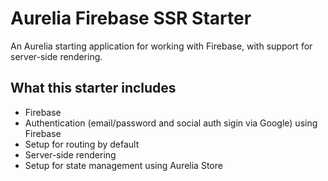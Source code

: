 # Aurelia Firebase SSR Starter

An Aurelia starting application for working with Firebase, with support for server-side rendering.

## What this starter includes

* Firebase
* Authentication (email/password and social auth sigin via Google) using Firebase
* Setup for routing by default
* Server-side rendering
* Setup for state management using Aurelia Store
